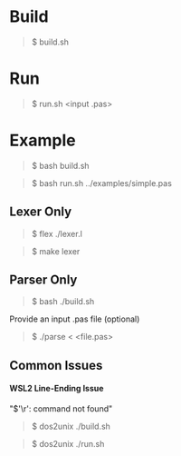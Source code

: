 # Build

>$ build.sh

# Run

>$ run.sh <input .pas>

# Example

>$ bash build.sh

>$ bash run.sh ../examples/simple.pas

## Lexer Only

>$ flex ./lexer.l

>$ make lexer

## Parser Only

>$ bash ./build.sh

Provide an input .pas file (optional)

>$ ./parse < <file.pas>

## Common Issues

#### WSL2 Line-Ending Issue

"$'\r': command not found"

>$ dos2unix ./build.sh

>$ dos2unix ./run.sh
